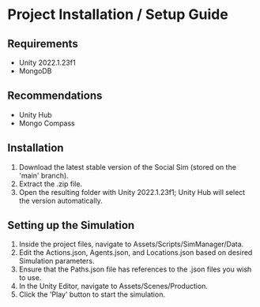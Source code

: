# Project Installation / Setup Guide
## Requirements
- Unity 2022.1.23f1
- MongoDB
## Recommendations
- Unity Hub
- Mongo Compass

## Installation
1. Download the latest stable version of the Social Sim (stored on the 'main' branch).
2. Extract the .zip file.
3. Open the resulting folder with Unity 2022.1.23f1; Unity Hub will select the version automatically.
## Setting up the Simulation
1. Inside the project files, navigate to Assets/Scripts/SimManager/Data.
2. Edit the Actions.json, Agents.json, and Locations.json based on desired Simulation parameters.
3. Ensure that the Paths.json file has references to the .json files you wish to use.
4. In the Unity Editor, navigate to Assets/Scenes/Production.
5. Click the 'Play' button to start the simulation.
